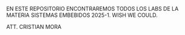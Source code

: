 EN ESTE REPOSITORIO ENCONTRAREMOS TODOS LOS LABS DE LA MATERIA SISTEMAS EMBEBIDOS 2025-1. WISH WE COULD.

ATT. CRISTIAN MORA
